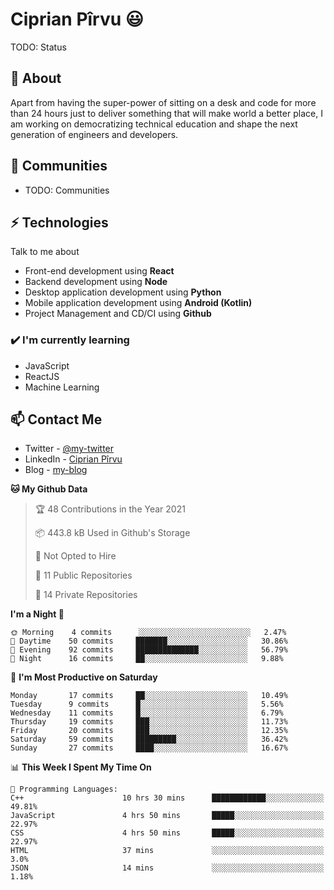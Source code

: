 # Ciprian Pîrvu 😃

TODO: Status

## 🧐 About

Apart from having the super-power of sitting on a desk and code for more than 24 hours just to deliver something that will make world a better place, I am working on democratizing technical education and shape the next generation of engineers and developers.

## 👯 Communities

-   TODO: Communities

## ⚡ Technologies

Talk to me about

-   Front-end development using **React**
-   Backend development using **Node**
-   Desktop application development using **Python**
-   Mobile application development using **Android (Kotlin)**
-   Project Management and CD/CI using **Github**

### ✔️ I'm currently learning

-   JavaScript
-   ReactJS
-   Machine Learning

## 📫 Contact Me

-   Twitter - [@my-twitter]()
-   LinkedIn - [Ciprian Pîrvu](https://www.linkedin.com/in/p%C3%AErvu-ciprian-cristian-4415991b1/)
-   Blog - [my-blog]()

<!--START_SECTION:waka-->
**🐱 My Github Data** 

> 🏆 48 Contributions in the Year 2021
 > 
> 📦 443.8 kB Used in Github's Storage 
 > 
> 🚫 Not Opted to Hire
 > 
> 📜 11 Public Repositories 
 > 
> 🔑 14 Private Repositories  
 > 
**I'm a Night 🦉** 

```text
🌞 Morning    4 commits      ░░░░░░░░░░░░░░░░░░░░░░░░░   2.47% 
🌆 Daytime    50 commits     ███████░░░░░░░░░░░░░░░░░░   30.86% 
🌃 Evening    92 commits     ██████████████░░░░░░░░░░░   56.79% 
🌙 Night      16 commits     ██░░░░░░░░░░░░░░░░░░░░░░░   9.88%

```
📅 **I'm Most Productive on Saturday** 

```text
Monday       17 commits     ██░░░░░░░░░░░░░░░░░░░░░░░   10.49% 
Tuesday      9 commits      █░░░░░░░░░░░░░░░░░░░░░░░░   5.56% 
Wednesday    11 commits     █░░░░░░░░░░░░░░░░░░░░░░░░   6.79% 
Thursday     19 commits     ███░░░░░░░░░░░░░░░░░░░░░░   11.73% 
Friday       20 commits     ███░░░░░░░░░░░░░░░░░░░░░░   12.35% 
Saturday     59 commits     █████████░░░░░░░░░░░░░░░░   36.42% 
Sunday       27 commits     ████░░░░░░░░░░░░░░░░░░░░░   16.67%

```


📊 **This Week I Spent My Time On** 

```text
💬 Programming Languages: 
C++                      10 hrs 30 mins      ████████████░░░░░░░░░░░░░   49.81% 
JavaScript               4 hrs 50 mins       █████░░░░░░░░░░░░░░░░░░░░   22.97% 
CSS                      4 hrs 50 mins       █████░░░░░░░░░░░░░░░░░░░░   22.97% 
HTML                     37 mins             ░░░░░░░░░░░░░░░░░░░░░░░░░   3.0% 
JSON                     14 mins             ░░░░░░░░░░░░░░░░░░░░░░░░░   1.18%

```


<!--END_SECTION:waka-->
